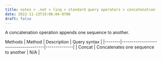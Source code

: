 ```yaml
---
title: notes > .net > linq > standard query operators > concatenation
date: 2022-11-13T19:06:04-0700
draft: false
---
```

A concatenation operation appends one sequence to another.

Methods
| Method | Description                          | Query syntax |
|--------|--------------------------------------|--------------|
| Concat | Concatenates one sequence to another | N/A          |
